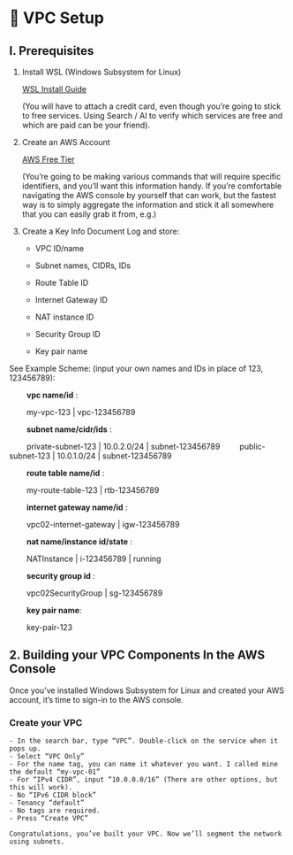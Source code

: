 # 🔧 VPC Setup

## I. Prerequisites

1. Install WSL (Windows Subsystem for Linux)

    [WSL Install Guide](https://learn.microsoft.com/en-us/windows/wsl/install)

    (You will have to attach a credit card, even though you’re going to stick to free services. Using Search / AI to verify which services are free and which are paid can be your friend).

2. Create an AWS Account 

    [AWS Free Tier](https://aws.amazon.com/free)

    (You’re going to be making various commands that will require specific identifiers, and you’ll want this information handy. If you’re comfortable navigating the AWS console by yourself that can work, but the fastest way is to simply aggregate the information and stick it all somewhere that you can easily grab it from, e.g.)

3. Create a Key Info Document
Log and store:

    - VPC ID/name

    - Subnet names, CIDRs, IDs

    - Route Table ID

    - Internet Gateway ID

    - NAT instance ID

    - Security Group ID

    - Key pair name

See Example Scheme: (input your own names and IDs in place of 123, 123456789):

&nbsp;&nbsp;&nbsp;&nbsp;&nbsp;&nbsp;&nbsp;&nbsp;**vpc name/id** :

&nbsp;&nbsp;&nbsp;&nbsp;&nbsp;&nbsp;&nbsp;&nbsp;my-vpc-123 | vpc-123456789

&nbsp;&nbsp;&nbsp;&nbsp;&nbsp;&nbsp;&nbsp;&nbsp;**subnet name/cidr/ids** :

&nbsp;&nbsp;&nbsp;&nbsp;&nbsp;&nbsp;&nbsp;&nbsp;private-subnet-123 | 10.0.2.0/24 | subnet-123456789
&nbsp;&nbsp;&nbsp;&nbsp;&nbsp;&nbsp;&nbsp;&nbsp;public-subnet-123 | 10.0.1.0/24 | subnet-123456789

&nbsp;&nbsp;&nbsp;&nbsp;&nbsp;&nbsp;&nbsp;&nbsp;**route table name/id** :

&nbsp;&nbsp;&nbsp;&nbsp;&nbsp;&nbsp;&nbsp;&nbsp;my-route-table-123 | rtb-123456789

&nbsp;&nbsp;&nbsp;&nbsp;&nbsp;&nbsp;&nbsp;&nbsp;**internet gateway name/id** :

&nbsp;&nbsp;&nbsp;&nbsp;&nbsp;&nbsp;&nbsp;&nbsp;vpc02-internet-gateway | igw-123456789

&nbsp;&nbsp;&nbsp;&nbsp;&nbsp;&nbsp;&nbsp;&nbsp;**nat name/instance id/state** :

&nbsp;&nbsp;&nbsp;&nbsp;&nbsp;&nbsp;&nbsp;&nbsp;NATInstance  | i-123456789 |  running

&nbsp;&nbsp;&nbsp;&nbsp;&nbsp;&nbsp;&nbsp;&nbsp;**security group id** :

&nbsp;&nbsp;&nbsp;&nbsp;&nbsp;&nbsp;&nbsp;&nbsp;vpc02SecurityGroup | sg-123456789

&nbsp;&nbsp;&nbsp;&nbsp;&nbsp;&nbsp;&nbsp;&nbsp;**key pair name**:

&nbsp;&nbsp;&nbsp;&nbsp;&nbsp;&nbsp;&nbsp;&nbsp;key-pair-123

## 2. Building your VPC Components In the AWS Console

Once you’ve installed Windows Subsystem for Linux and created your AWS account, it’s time to sign-in to the AWS console.

### Create your VPC
    - In the search bar, type “VPC”. Double-click on the service when it pops up.
    - Select “VPC Only” 
    - For the name tag, you can name it whatever you want. I called mine the default “my-vpc-01”
    - For “IPv4 CIDR”, input “10.0.0.0/16” (There are other options, but this will work).
    - No “IPv6 CIDR block”
    - Tenancy “default”
    - No tags are required.
    - Press “Create VPC”

    Congratulations, you’ve built your VPC. Now we’ll segment the network using subnets. 
